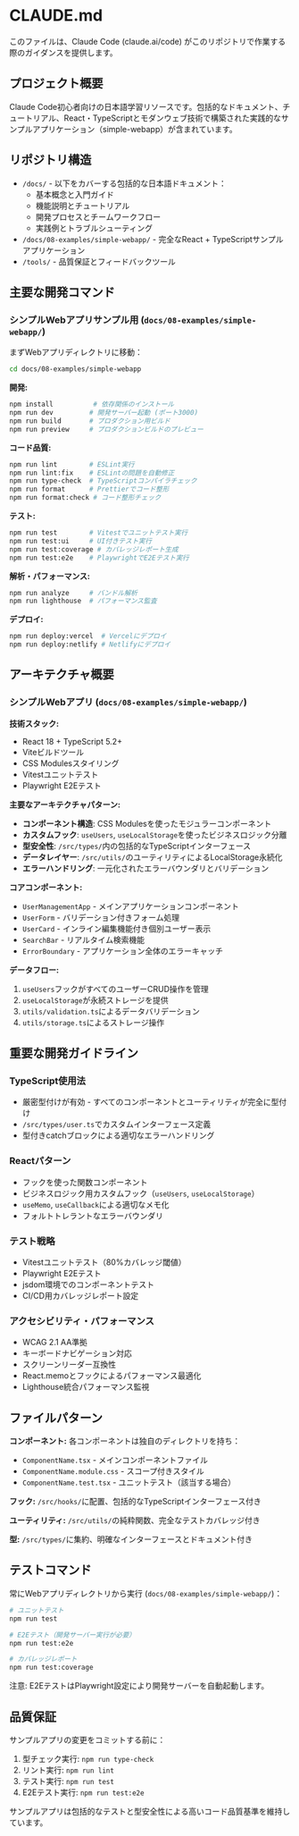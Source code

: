 # CLAUDE.md

このファイルは、Claude Code (claude.ai/code) がこのリポジトリで作業する際のガイダンスを提供します。

## プロジェクト概要

Claude Code初心者向けの日本語学習リソースです。包括的なドキュメント、チュートリアル、React・TypeScriptとモダンウェブ技術で構築された実践的なサンプルアプリケーション（simple-webapp）が含まれています。

## リポジトリ構造

- `/docs/` - 以下をカバーする包括的な日本語ドキュメント：
  - 基本概念と入門ガイド
  - 機能説明とチュートリアル
  - 開発プロセスとチームワークフロー
  - 実践例とトラブルシューティング
- `/docs/08-examples/simple-webapp/` - 完全なReact + TypeScriptサンプルアプリケーション
- `/tools/` - 品質保証とフィードバックツール

## 主要な開発コマンド

### シンプルWebアプリサンプル用 (`docs/08-examples/simple-webapp/`)

まずWebアプリディレクトリに移動：
```bash
cd docs/08-examples/simple-webapp
```

**開発:**
```bash
npm install          # 依存関係のインストール
npm run dev         # 開発サーバー起動 (ポート3000)
npm run build       # プロダクション用ビルド
npm run preview     # プロダクションビルドのプレビュー
```

**コード品質:**
```bash
npm run lint        # ESLint実行
npm run lint:fix    # ESLintの問題を自動修正
npm run type-check  # TypeScriptコンパイラチェック
npm run format      # Prettierでコード整形
npm run format:check # コード整形チェック
```

**テスト:**
```bash
npm run test        # Vitestでユニットテスト実行
npm run test:ui     # UI付きテスト実行
npm run test:coverage # カバレッジレポート生成
npm run test:e2e    # PlaywrightでE2Eテスト実行
```

**解析・パフォーマンス:**
```bash
npm run analyze     # バンドル解析
npm run lighthouse  # パフォーマンス監査
```

**デプロイ:**
```bash
npm run deploy:vercel  # Vercelにデプロイ
npm run deploy:netlify # Netlifyにデプロイ
```

## アーキテクチャ概要

### シンプルWebアプリ (`docs/08-examples/simple-webapp/`)

**技術スタック:**
- React 18 + TypeScript 5.2+
- Viteビルドツール
- CSS Modulesスタイリング
- Vitestユニットテスト
- Playwright E2Eテスト

**主要なアーキテクチャパターン:**
- **コンポーネント構造**: CSS Modulesを使ったモジュラーコンポーネント
- **カスタムフック**: `useUsers`, `useLocalStorage`を使ったビジネスロジック分離
- **型安全性**: `/src/types/`内の包括的なTypeScriptインターフェース
- **データレイヤー**: `/src/utils/`のユーティリティによるLocalStorage永続化
- **エラーハンドリング**: 一元化されたエラーバウンダリとバリデーション

**コアコンポーネント:**
- `UserManagementApp` - メインアプリケーションコンポーネント
- `UserForm` - バリデーション付きフォーム処理
- `UserCard` - インライン編集機能付き個別ユーザー表示
- `SearchBar` - リアルタイム検索機能
- `ErrorBoundary` - アプリケーション全体のエラーキャッチ

**データフロー:**
1. `useUsers`フックがすべてのユーザーCRUD操作を管理
2. `useLocalStorage`が永続ストレージを提供
3. `utils/validation.ts`によるデータバリデーション
4. `utils/storage.ts`によるストレージ操作

## 重要な開発ガイドライン

### TypeScript使用法
- 厳密型付けが有効 - すべてのコンポーネントとユーティリティが完全に型付け
- `/src/types/user.ts`でカスタムインターフェース定義
- 型付きcatchブロックによる適切なエラーハンドリング

### Reactパターン
- フックを使った関数コンポーネント
- ビジネスロジック用カスタムフック（`useUsers`, `useLocalStorage`）
- `useMemo`, `useCallback`による適切なメモ化
- フォルトトレラントなエラーバウンダリ

### テスト戦略
- Vitestユニットテスト（80%カバレッジ閾値）
- Playwright E2Eテスト
- jsdom環境でのコンポーネントテスト
- CI/CD用カバレッジレポート設定

### アクセシビリティ・パフォーマンス
- WCAG 2.1 AA準拠
- キーボードナビゲーション対応
- スクリーンリーダー互換性
- React.memoとフックによるパフォーマンス最適化
- Lighthouse統合パフォーマンス監視

## ファイルパターン

**コンポーネント:** 各コンポーネントは独自のディレクトリを持ち：
- `ComponentName.tsx` - メインコンポーネントファイル
- `ComponentName.module.css` - スコープ付きスタイル
- `ComponentName.test.tsx` - ユニットテスト（該当する場合）

**フック:** `/src/hooks/`に配置、包括的なTypeScriptインターフェース付き

**ユーティリティ:** `/src/utils/`の純粋関数、完全なテストカバレッジ付き

**型:** `/src/types/`に集約、明確なインターフェースとドキュメント付き

## テストコマンド

常にWebアプリディレクトリから実行 (`docs/08-examples/simple-webapp/`)：

```bash
# ユニットテスト
npm run test

# E2Eテスト（開発サーバー実行が必要）
npm run test:e2e

# カバレッジレポート
npm run test:coverage
```

注意: E2EテストはPlaywright設定により開発サーバーを自動起動します。

## 品質保証

サンプルアプリの変更をコミットする前に：

1. 型チェック実行: `npm run type-check`
2. リント実行: `npm run lint`
3. テスト実行: `npm run test`
4. E2Eテスト実行: `npm run test:e2e`

サンプルアプリは包括的なテストと型安全性による高いコード品質基準を維持しています。